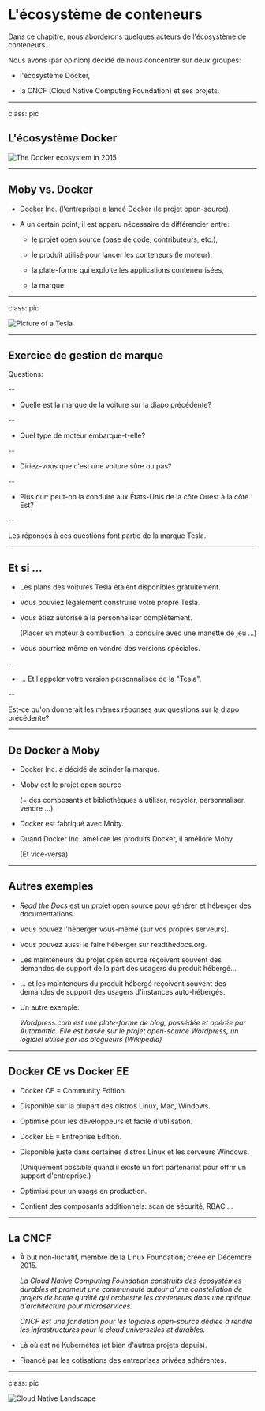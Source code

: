 # L'écosystème de conteneurs

Dans ce chapitre, nous aborderons quelques acteurs de l'écosystème de conteneurs.

Nous avons (par opinion) décidé de nous concentrer sur deux groupes:

 - l'écosystème Docker,

 - la CNCF (Cloud Native Computing Foundation) et ses projets.

---

class: pic

## L'écosystème Docker

![The Docker ecosystem in 2015](images/docker-ecosystem-2015.png)

---

## Moby vs. Docker

- Docker Inc. (l'entreprise) a lancé Docker (le projet open-source).

- A un certain point, il est apparu nécessaire de différencier entre:

  - le projet open source (base de code, contributeurs, etc.),

  - le produit utilisé pour lancer les conteneurs (le moteur),

  - la plate-forme qui exploite les applications conteneurisées,

  - la marque.

---

class: pic

![Picture of a Tesla](images/tesla.jpg)

---

## Exercice de gestion de marque

Questions:

--

- Quelle est la marque de la voiture sur la diapo précédente?

--

- Quel type de moteur embarque-t-elle?

--

- Diriez-vous que c'est une voiture sûre ou pas?

--

- Plus dur: peut-on la conduire aux États-Unis de la côte Ouest à la côte Est?

--

Les réponses à ces questions font partie de la marque Tesla.

---

## Et si ...

- Les plans des voitures Tesla étaient disponibles gratuitement.

- Vous pouviez légalement construire votre propre Tesla.

- Vous étiez autorisé à la personnaliser complètement.

  (Placer un moteur à combustion, la conduire avec une manette de jeu ...)

- Vous pourriez même en vendre des versions spéciales.

--

- ... Et l'appeler votre version personnalisée de la "Tesla".

--

Est-ce qu'on donnerait les mêmes réponses aux questions sur la diapo précédente?

---

## De Docker à Moby

- Docker Inc. a décidé de scinder la marque.

- Moby est le projet open source

  (= des composants et bibliothèques à utiliser, recycler, personnaliser, vendre ...)

- Docker est fabriqué avec Moby.

- Quand Docker Inc. améliore les produits Docker, il améliore Moby.

  (Et vice-versa)


---

## Autres exemples

- *Read the Docs* est un projet open source pour générer et héberger des documentations.

- Vous pouvez l'héberger vous-même (sur vos propres serveurs).

- Vous pouvez aussi le faire héberger sur readthedocs.org.

- Les mainteneurs du projet open source reçoivent souvent
  des demandes de support de la part des usagers du produit hébergé...

- ... et les mainteneurs du produit hébergé reçoivent souvent
  des demandes de support des usagers d'instances auto-hébergés.

- Un autre exemple:

  *Wordpress.com est une plate-forme de blog, possédée et opérée par Automattic.
  Elle est basée sur le projet open-source Wordpress, un logiciel utilisé par les
  blogueurs (Wikipedia)*

---

## Docker CE vs Docker EE

- Docker CE = Community Edition.

- Disponible sur la plupart des distros Linux, Mac, Windows.

- Optimisé pour les développeurs et facile d'utilisation.

- Docker EE = Entreprise Edition.

- Disponible juste dans certaines distros Linux et les serveurs Windows.

  (Uniquement possible quand il existe un fort partenariat pour offrir un support d'entreprise.)

- Optimisé pour un usage en production.

- Contient des composants additionnels: scan de sécurité, RBAC ...

---

## La CNCF

- À but non-lucratif, membre de la Linux Foundation; créée en Décembre 2015.

  *La Cloud Native Computing Foundation construits des écosystèmes durables et promeut
  une communauté autour d'une constellation de projets de haute qualité qui orchestre
  les conteneurs dans une optique d'architecture pour microservices.*

  *CNCF est une fondation pour les logiciels open-source dédiée à rendre les infrastructures pour le cloud universelles et durables.*

- Là où est né Kubernetes (et bien d'autres projets depuis).

- Financé par les cotisations des entreprises privées adhérentes.

---

class: pic

![Cloud Native Landscape](https://landscape.cncf.io/images/landscape.png)

